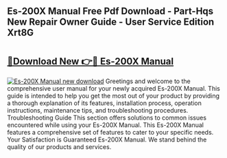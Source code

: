 ## Es-200X Manual Free Pdf Download - Part-Hqs New Repair Owner Guide - User Service Edition Xrt8G

# <h2><a href="http://bc24579.oget.top/?id=Es-200X+Manual">🔗Download New 👉🔴 Es-200X Manual</a></h2>

[![Es-200X Manual new download](https://i.imgur.com/5g1atiW.png)](http://bc24579.oget.top/?id=Es-200X+Manual)
Greetings and welcome to the comprehensive user manual for your newly acquired Es-200X Manual. This guide is intended to help you get the most out of your product by providing a thorough explanation of its features, installation process, operation instructions, maintenance tips, and troubleshooting procedures. Troubleshooting Guide This section offers solutions to common issues encountered while using your Es-200X Manual. This Es-200X Manual features a comprehensive set of features to cater to your specific needs. Your Satisfaction is Guaranteed Es-200X Manual. We stand behind the quality of our products and services.
